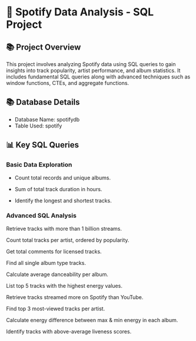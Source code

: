 # 🎵 Spotify Data Analysis - SQL Project
## 📚 Project Overview
This project involves analyzing Spotify data using SQL queries to gain insights into track popularity, artist performance, and album statistics. It includes fundamental SQL queries along with advanced techniques such as window functions, CTEs, and aggregate functions.
## 📚 Database Details
* Database Name: spotifydb
* Table Used: spotify
## 📊 Key SQL Queries

### Basic Data Exploration

* Count total records and unique albums.

* Sum of total track duration in hours.

* Identify the longest and shortest tracks.

### Advanced SQL Analysis

Retrieve tracks with more than 1 billion streams.

Count total tracks per artist, ordered by popularity.

Get total comments for licensed tracks.

Find all single album type tracks.

Calculate average danceability per album.

List top 5 tracks with the highest energy values.

Retrieve tracks streamed more on Spotify than YouTube.

Find top 3 most-viewed tracks per artist.

Calculate energy difference between max & min energy in each album.

Identify tracks with above-average liveness scores.

